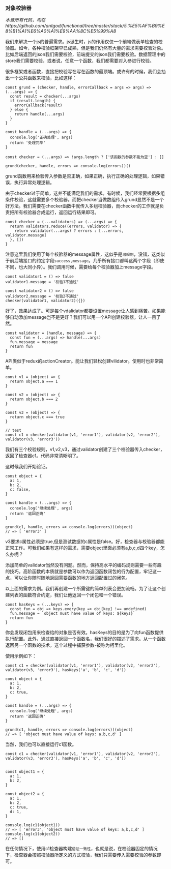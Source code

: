 ### 对象校验器

*本章所有代码，均在https://github.com/antgod/functional/tree/master/stack/5.%E5%AF%B9%E8%B1%A1%E6%A0%A1%E9%AA%8C%E5%99%A8*

我们来解决一个js的普遍需求。js诞生时，js的作用仅仅一个前端做表单检查的校验器。如今，各种校验框架早已成熟，但是我们仍然有大量的需求需要校验对象。比如后端返回的json我们需要校验，前端提交的json我们需要校验。数据管理中的store我们需要校验，或者说，任意一个函数，我们都需要对入参进行校验。

很多框架或者函数，直接把校验写在写在函数的最顶端。或许有的时候，我们会抽出一个公共函数来校验，比如这样：

```
const grund = (checker, handle, errorCallback = args => args) => (...args) => {
  const result = checker(...args)
  if (result.length) {
    errorCallback(result)
  } else {
    return handle(...args)
  }
}

const handle = (...args) => {
  console.log('正确处理', args)
  return '处理完毕'
}

const checker = (...args) => !args.length ? ['该函数的参数不能为空'] : []

grund(checker, handle, errors => console.log(errors))()
```

grund函数用来检验传入参数是否正确，如果正确，执行正确的处理逻辑，如果错误，执行异常处理逻辑。

由于checker过于简单，这并不能满足我们的需求。有时候，我们经常要根据多组条件校验，这就需要多个校验器。而把checker当做数组传入grund显然不是一个好方法。我们需要在checker函数中就传入多组校验器，而checker的工作就是负责把所有校验器合成运行，返回运行结果即可。

```
const checker = (...validators) => (...args) => {
  return validators.reduce((errors, validator) => {
    return validator(...args) ? errors : [...errors, validator.message]
  }, [])
}
```
注意这里我们使用了每个校验器的message属性，这似乎是`潜规则`，没错，这类似于前后端接口的约定字段`success,message`。几乎所有接口都叫这两个字段（即使不同，也大同小异）。我们调用时候，需要给每个校验器加上message字段。

```
const validator1 = () => false
validator1.message = '校验1不通过'

const validator2 = () => false
validator2.message = '校验2不通过'
checker(validator1, validator2)({})
```

好了，效果达成了。可是每个vdalidator都要设置message让人感到痛苦。如果能够自动添加message岂不是更好？我们可以用一个API创建校验器，让人一目了然。

```
const validator = (handle, message) => {
  const fun = (...args) => handle(...args)
  fun.message = message
  return fun
}
```

API类似于redux的actionCreator。能让我们轻松创建vilidator。使用时也非常简单。

```
const v1 = (object) => {
  return object.a === 1
}

const v2 = (object) => {
  return object.b === 2
}

const v3 = (object) => {
  return object.c === true
}

// test
const c1 = checker(validator(v1, 'error1'), validator(v2, 'error2'), validator(v3, 'error3'))
```
我们有三个校验规则，v1,v2,v3，通过validator创建了三个校验器传入checker，返回了检查器c1。代码非常清晰明了。

这时候我们开始验证。

```
const object = {
  a: 1,
  b: 2,
  c: false,
}

const handle = (...args) => {
  console.log('继续处理', args)
  return '返回正确'
}

grund(c1, handle, errors => console.log(errors))(object)
// => [ 'error3' ]
```
v3要求c属性必须是true,但是测试数据的c属性是false。好，检查器与校验器都能正常工作。可我们如果有这样的需求，需要object里面必须有a,b,c,d四个key，怎么办呢？

添加简单的validator当然没有问题。然而，保持高水平的编码规则需要一些有趣的技巧。高阶函数的本质就是参数可以作为返回函数闭包的行为配置，牢记这一点，可以让你随时随地返回需要函数的地方返回配置过的闭包。

以上面的需求为例。我们再创建一个所需键的简单列表会更加流畅。为了让这个创建列表的函数符合约定，我们让他返回一个闭包和一个错误。

```
const hasKeys = (...keys) => {
  const fun = obj => keys.every(key => obj[key] !== undefined)
  fun.message = `object must have value of keys: ${keys}`
  return fun
}
```
你会发现闭包用来检查给的对象是否有效。hasKeys的目的是为了向fun函数提供执行配置。此外，通过直接返回一个函数名，我们很好的描述了需求。从一个函数返回另一个函数的技术，这个过程中捕获参数-被称为柯里化。

使用示例如下：
```
const c1 = checker(validator(v1, 'error1'), validator(v2, 'error2'), validator(v3, 'error3'), hasKeys('a', 'b', 'c', 'd'))

const object = {
  a: 1,
  b: 2,
  c: true,
}

const handle = (...args) => {
  console.log('继续处理', args)
  return '返回正确'
}

grund(c1, handle, errors => console.log(errors))(object)
// => [ 'object must have value of keys: a,b,c,d' ]
```

当然，我们也可以直接运行c1函数。

```
const c1 = checker(validator(v1, 'error1'), validator(v2, 'error2'), validator(v3, 'error3'), hasKeys('a', 'b', 'c', 'd'))


const object1 = {
  a: 1,
  b: 2,
}

const object2 = {
  a: 1,
  b: 2,
  c: true,
  d: 1,
}

console.log(c1(object1))
// => [ 'error3', 'object must have value of keys: a,b,c,d' ]
console.log(c1(object2))
// => []
```

在任何情况下，使用c1检查器构建`语法一致性`，也就是说，在校验器固定的情况下，检查器会按照校验器所定义的方式校验，我们只需要传入需要校验的参数即可。
